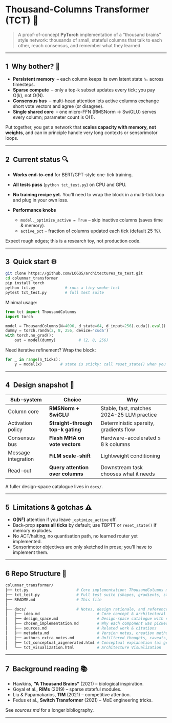 # Thousand-Columns Transformer (TCT) 🧩

> A proof-of-concept **PyTorch** implementation of a “thousand brains” style network:
> thousands of small, stateful columns that talk to each other, reach consensus, and remember what they learned.

---

## 1 Why bother? 🧠

* **Persistent memory** – each column keeps its own latent state `hᵢ` across timesteps.
* **Sparse compute** – only a top-k subset updates every tick; you pay O(k), not O(N).
* **Consensus bus** – multi-head attention lets active columns exchange short vote vectors and agree (or disagree).
* **Single shared core** – one micro-FFN (RMSNorm → SwiGLU) serves every column; parameter count is O(1).

Put together, you get a network that **scales capacity with memory, not weights**, and can in principle handle very long contexts or sensorimotor loops.

---

## 2 Current status 🔍

* **Works end-to-end** for BERT/GPT-style one-tick training.
* **All tests pass** (`python tct_test.py`) on CPU and GPU.
* **No training recipe yet.** You’ll need to wrap the block in a multi-tick loop and plug in your own loss.
* **Performance knobs**

  * `model._optimize_active = True` – skip inactive columns (saves time & memory).
  * `active_pct` – fraction of columns updated each tick (default 25 %).

Expect rough edges; this is a research toy, not production code.

---

## 3 Quick start ⚙️

```bash
git clone https://github.com/LOGQS/architectures_to_test.git
cd columnar_transformer
pip install torch     
python tct.py             # runs a tiny smoke-test
pytest tct_test.py        # full test suite
```

Minimal usage:

```python
from tct import ThousandColumns
import torch

model = ThousandColumns(N=4096, d_state=64, d_input=256).cuda().eval()
dummy = torch.randn(2, 8, 256, device='cuda')
with torch.no_grad():
    out = model(dummy)          # (2, 8, 256)
```

Need iterative refinement? Wrap the block:

```python
for _ in range(n_ticks):
    y = model(x)        # state is sticky; call reset_state() when you’re done
```

---

## 4 Design snapshot 📐

| Sub-system          | Choice                                  | Why                                        |
| ------------------- | --------------------------------------- | ------------------------------------------ |
| Column core         | **RMSNorm + SwiGLU**              | Stable, fast, matches 2024-25 LLM practice |
| Activation policy   | **Straight-through top-k gating** | Deterministic sparsity, gradients flow     |
| Consensus bus       | **Flash MHA on vote vectors**     | Hardware-accelerated ≤ 8 k columns        |
| Message integration | **FiLM scale-shift**              | Lightweight conditioning                   |
| Read-out            | **Query attention over columns**  | Downstream task chooses what it needs      |

A fuller design-space catalogue lives in `docs/`.

---

## 5 Limitations & gotchas ⚠️

* **O(N²)** attention if you leave `_optimize_active` off.
* Back-prop **spans all ticks** by default; use TBPTT or `reset_state()` if memory explodes.
* No ACT/halting, no quantisation path, no learned router yet implemented.
* Sensorimotor objectives are only sketched in prose; you’ll have to implement them.

---

## 6 Repo Structure 📁

```bash
columnar_transformer/
├── tct.py                     # Core implementation: ThousandColumns model
├── tct_test.py                # Full test suite (shapes, gradients, stability, etc.)
├── README.md                  # This file
│
├── docs/                      # Notes, design rationale, and references
│   ├── idea.md                         # Core concept & architectural motivation
│   ├── design_space.md                 # Design-space catalogue with some options
│   ├── chosen_implementation.md        # Why each component was picked
│   ├── sources.md                      # Related work & citations
│   ├── metadata.md                     # Version notes, creation method, etc.
│   ├── authors_extra_notes.md          # Unfiltered thoughts, caveats, criticisms
│   ├── tct_conceptual_aigenerated.html # Conceptual explanation (ai generated)
│   └── tct_visualization.html          # Architecture Visualization
```

---

## 7 Background reading 📚

* Hawkins, **“A Thousand Brains”** (2021) – biological inspiration.
* Goyal et al., **RIMs** (2019) – sparse stateful modules.
* Liu & Papamakarios, **TIM** (2021) – competitive attention.
* Fedus et al., **Switch Transformer** (2021) – MoE engineering tricks.

See *sources.md* for a longer bibliography.

---
